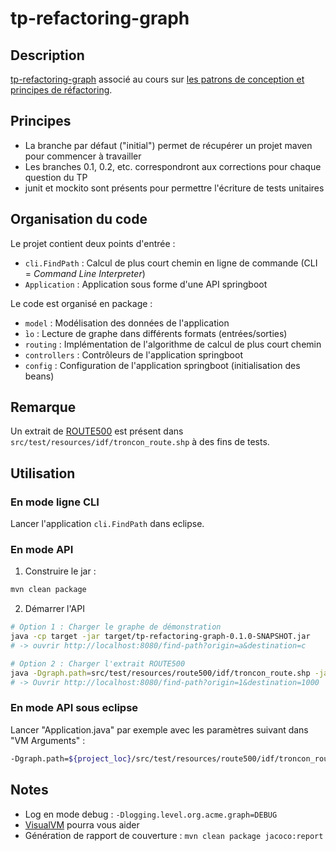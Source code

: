 # tp-refactoring-graph

## Description

[tp-refactoring-graph](http://mborne.github.io/cours-patron-conception/annexe/tp-graph/index.html) associé au cours sur [les patrons de conception et principes de réfactoring](http://mborne.github.io/cours-patron-conception/).


## Principes

* La branche par défaut ("initial") permet de récupérer un projet maven pour commencer à travailler
* Les branches 0.1, 0.2, etc. correspondront aux corrections pour chaque question du TP
* junit et mockito sont présents pour permettre l'écriture de tests unitaires

## Organisation du code

Le projet contient deux points d'entrée :

* `cli.FindPath` : Calcul de plus court chemin en ligne de commande (CLI = *Command Line Interpreter*)
* `Application` : Application sous forme d'une API springboot

Le code est organisé en package :

* `model` : Modélisation des données de l'application
* ̀`io` : Lecture de graphe dans différents formats (entrées/sorties)
* `routing` : Implémentation de l'algorithme de calcul de plus court chemin
* `controllers` : Contrôleurs de l'application springboot
* `config` : Configuration de l'application springboot (initialisation des beans)

## Remarque

Un extrait de [ROUTE500](http://professionnels.ign.fr/route500) est présent dans `src/test/resources/idf/troncon_route.shp` à des fins de tests.

## Utilisation

### En mode ligne CLI

Lancer l'application `cli.FindPath` dans eclipse.

### En mode API

1) Construire le jar :

```bash
mvn clean package
```

2) Démarrer l'API

```bash
# Option 1 : Charger le graphe de démonstration
java -cp target -jar target/tp-refactoring-graph-0.1.0-SNAPSHOT.jar
# -> ouvrir http://localhost:8080/find-path?origin=a&destination=c

# Option 2 : Charger l'extrait ROUTE500
java -Dgraph.path=src/test/resources/route500/idf/troncon_route.shp -jar target/tp-refactoring-graph-0.1.0-SNAPSHOT.jar
# -> Ouvrir http://localhost:8080/find-path?origin=1&destination=1000
```


### En mode API sous eclipse

Lancer "Application.java" par exemple avec les paramètres suivant dans "VM Arguments" :

```bash
-Dgraph.path=${project_loc}/src/test/resources/route500/idf/troncon_route.shp
```

## Notes

* Log en mode debug : `-Dlogging.level.org.acme.graph=DEBUG`
* [VisualVM](https://visualvm.github.io/) pourra vous aider
* Génération de rapport de couverture : `mvn clean package jacoco:report`

